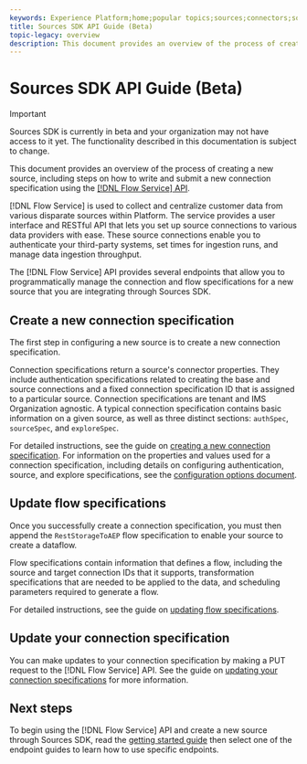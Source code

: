 ```yaml
---
keywords: Experience Platform;home;popular topics;sources;connectors;source connectors;sources sdk;sdk;SDK
title: Sources SDK API Guide (Beta)
topic-legacy: overview
description: This document provides an overview of the process of creating a new source, including steps on how to retrieve, write, and submit a new connection specification using the Flow Service API.
---
```

# Sources SDK API Guide (Beta)

>[!IMPORTANT]
>
>Sources SDK is currently in beta and your organization may not have access to it yet. The functionality described in this documentation is subject to change.

This document provides an overview of the process of creating a new source, including steps on how to write and submit a new connection specification using the [[!DNL Flow Service] API](https://www.adobe.io/experience-platform-apis/references/flow-service/).

[!DNL Flow Service] is used to collect and centralize customer data from various disparate sources within Platform. The service provides a user interface and RESTful API that lets you set up source connections to various data providers with ease. These source connections enable you to authenticate your third-party systems, set times for ingestion runs, and manage data ingestion throughput.

The [!DNL Flow Service] API provides several endpoints that allow you to programmatically manage the connection and flow specifications for a new source that you are integrating through Sources SDK.

## Create a new connection specification

The first step in configuring a new source is to create a new connection specification. 

Connection specifications return a source's connector properties. They include authentication specifications related to creating the base and source connections and a fixed connection specification ID that is assigned to a particular source. Connection specifications are tenant and IMS Organization agnostic. A typical connection specification contains basic information on a given source, as well as three distinct sections: `authSpec`, `sourceSpec`, and `exploreSpec`.

For detailed instructions, see the guide on [creating a new connection specification](./create.md). For information on the properties and values used for a connection specification, including details on configuring authentication, source, and explore specifications, see the [configuration options document](../config.md).

## Update flow specifications

Once you successfully create a connection specification, you must then append the `RestStorageToAEP` flow specification to enable your source to create a dataflow. 

Flow specifications contain information that defines a flow, including the source and target connection IDs that it supports, transformation specifications that are needed to be applied to the data, and scheduling parameters required to generate a flow.

For detailed instructions, see the guide on [updating flow specifications](./update-flow-specs.md).

## Update your connection specification

You can make updates to your connection specification by making a PUT request to the [!DNL Flow Service] API. See the guide on [updating your connection specifications](./update-connection-specs.md) for more information.

<!--

## Test and submit your connection specification

The final step is to test your source using Postman. If successful, then you can submit your new source to your Adobe manager for verification.

-->

## Next steps

To begin using the [!DNL Flow Service] API and create a new source through Sources SDK, read the [getting started guide](./getting-started.md) then select one of the endpoint guides to learn how to use specific endpoints.